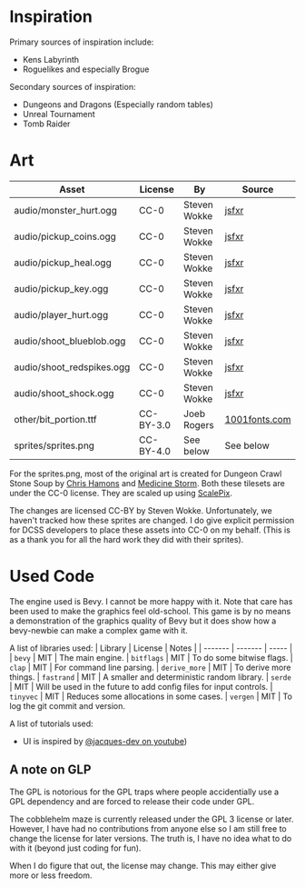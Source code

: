 # Inspiration

Primary sources of inspiration include:
- Kens Labyrinth
- Roguelikes and especially Brogue

Secondary sources of inspiration:
- Dungeons and Dragons (Especially random tables)
- Unreal Tournament
- Tomb Raider

# Art

| Asset                      | License   | By           | Source |
| -------------------------- | --------- | ------------ | --
| audio/monster_hurt.ogg     | CC-0      | Steven Wokke | [jsfxr](https://sfxr.me/)
| audio/pickup_coins.ogg     | CC-0      | Steven Wokke | [jsfxr](https://sfxr.me/)
| audio/pickup_heal.ogg      | CC-0      | Steven Wokke | [jsfxr](https://sfxr.me/)
| audio/pickup_key.ogg       | CC-0      | Steven Wokke | [jsfxr](https://sfxr.me/)
| audio/player_hurt.ogg      | CC-0      | Steven Wokke | [jsfxr](https://sfxr.me/)
| audio/shoot_blueblob.ogg   | CC-0      | Steven Wokke | [jsfxr](https://sfxr.me/)
| audio/shoot_redspikes.ogg  | CC-0      | Steven Wokke | [jsfxr](https://sfxr.me/)
| audio/shoot_shock.ogg      | CC-0      | Steven Wokke | [jsfxr](https://sfxr.me/)
| other/bit_portion.ttf      | CC-BY-3.0 | Joeb Rogers  | [1001fonts.com](https://www.1001fonts.com/bitpotion-font.html)
| sprites/sprites.png        | CC-BY-4.0 | See below    | See below

For the sprites.png, most of the original art is created for Dungeon Crawl Stone Soup by [Chris Hamons](https://opengameart.org/content/dungeon-crawl-32x32-tiles) and [Medicine Storm](https://opengameart.org/content/dungeon-crawl-32x32-tiles-supplemental). Both these tilesets are under the CC-0 license. They are scaled up using [ScalePix](https://morgan3d.github.io/quadplay/tools/scalepix.html).

The changes are licensed CC-BY by Steven Wokke. Unfortunately, we haven't tracked how these sprites are changed. I do give explicit permission for DCSS developers to place these assets into CC-0 on my behalf. (This is as a thank you for all the hard work they did with their sprites).

# Used Code

The engine used is Bevy. I cannot be more happy with it. Note that care has been used to make the graphics feel old-school. This game is by no means a demonstration of the graphics quality of Bevy but it does show how a bevy-newbie can make a complex game with it.

A list of libraries used:
| Library | License | Notes |
| ------- | ------- | ----- |
| `bevy` | MIT | The main engine. 
| `bitflags` | MIT | To do some bitwise flags.
| `clap` | MIT | For command line parsing.
| `derive_more` | MIT | To derive more things.
| `fastrand` | MIT | A smaller and deterministic random library.
| `serde` | MIT | Will be used in the future to add config files for input controls.
| `tinyvec` | MIT | Reduces some allocations in some cases.
| `vergen` | MIT | To log the git commit and version.

A list of tutorials used:
* UI is inspired by [@jacques-dev on youtube](https://www.youtube.com/watch?v=GOl-kacs8TQ))

## A note on GLP

The GPL is notorious for the GPL traps where people accidentially use a GPL dependency and are forced to release their code under GPL.

The cobblehelm maze is currently released under the GPL 3 license or later. However, I have had no contributions from anyone else so I am still free to change the license for later versions. The truth is, I have no idea what to do with it (beyond just coding for fun).

When I do figure that out, the license may change. This may either give more or less freedom.
